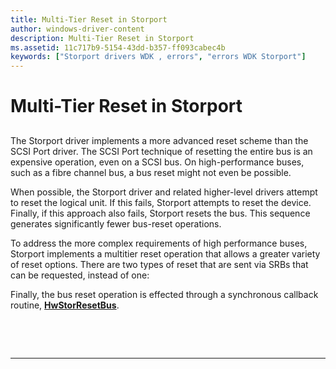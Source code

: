 ```yaml
---
title: Multi-Tier Reset in Storport
author: windows-driver-content
description: Multi-Tier Reset in Storport
ms.assetid: 11c717b9-5154-43dd-b357-ff093cabec4b
keywords: ["Storport drivers WDK , errors", "errors WDK Storport"]
---
```


# Multi-Tier Reset in Storport


## <span id="ddk_multi_tier_reset_in_storport_kg"></span><span id="DDK_MULTI_TIER_RESET_IN_STORPORT_KG"></span>


The Storport driver implements a more advanced reset scheme than the SCSI Port driver. The SCSI Port technique of resetting the entire bus is an expensive operation, even on a SCSI bus. On high-performance buses, such as a fibre channel bus, a bus reset might not even be possible.

When possible, the Storport driver and related higher-level drivers attempt to reset the logical unit. If this fails, Storport attempts to reset the device. Finally, if this approach also fails, Storport resets the bus. This sequence generates significantly fewer bus-reset operations.

To address the more complex requirements of high performance buses, Storport implements a multitier reset operation that allows a greater variety of reset options. There are two types of reset that are sent via SRBs that can be requested, instead of one:

Finally, the bus reset operation is effected through a synchronous callback routine, [**HwStorResetBus**](https://msdn.microsoft.com/library/windows/hardware/ff557415).

 

 


--------------------


